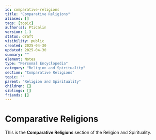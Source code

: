 ```yaml
---
id: comparative-religions
title: "Comparative Religions"
aliases: []
tags: [topic]
author(s): PtiCalin
version: 1.3
status: draft
visibility: public
created: 2025-04-30
updated: 2025-04-30
summary: ""
element: Notes
type: "Personal Encyclopedia"
category: "Religion and Spirituality"
section: "Comparative Religions"
topic: ""
parent: "Religion and Spirituality"
children: []
siblings: []
friends: []
---
```

# Comparative Religions

This is the **Comparative Religions** section of the Religion and Spirituality.

